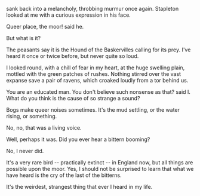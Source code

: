sank back into a melancholy, throbbing murmur once again. Stapleton
looked at me with a curious expression in his face.

Queer place, the moor! said he.

But what is it?

The peasants say it is the Hound of the Baskervilles calling for its
prey. I've heard it once or twice before, but never quite so loud.

I looked round, with a chill of fear in my heart, at the huge swelling
plain, mottled with the green patches of rushes. Nothing stirred over
the vast expanse save a pair of ravens, which croaked loudly from a tor
behind us.

You are an educated man. You don't believe such nonsense as that?
said I. What do you think is the cause of so strange a sound?

Bogs make queer noises sometimes. It's the mud settling, or the water
rising, or something.

No, no, that was a living voice.

Well, perhaps it was. Did you ever hear a bittern booming?

No, I never did.

It's a very rare bird -- practically extinct -- in England now, but all
things are possible upon the moor. Yes, I should not be surprised to
learn that what we have heard is the cry of the last of the bitterns.

It's the weirdest, strangest thing that ever I heard in my life.
